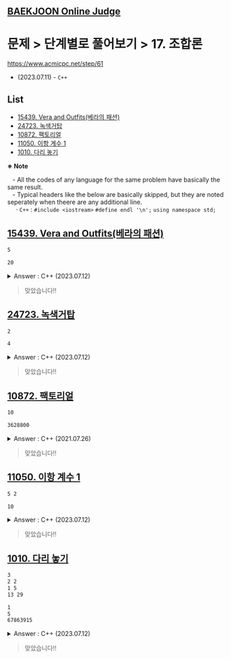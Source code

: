 ## [BAEKJOON Online Judge](/README.md#baekjoon-online-judge)

# 문제 > 단계별로 풀어보기 > 17. 조합론

https://www.acmicpc.net/step/61

- (2023.07.11) - `C++`



## **List**

- [15439. Vera and Outfits(베라의 패션)](#15439-vera-and-outfits베라의-패션)
- [24723. 녹색거탑](#24723-녹색거탑)
- [10872. 팩토리얼](#10872-팩토리얼)
- [11050. 이항 계수 1](#11050-이항-계수-1)
- [1010. 다리 놓기](#1010-다리-놓기)


**※ Note**  

&nbsp;&nbsp; - All the codes of any language for the same problem have basically the same result.  
&nbsp;&nbsp; - Typical headers like the below are basically skipped, but they are noted seperately when theere are any additional line.  
&nbsp;&nbsp;&nbsp;&nbsp; · `C++` : `#include <iostream>` `#define endl '\n';` `using namespace std;`  



## [15439. Vera and Outfits(베라의 패션)](#list)

```txt
5
```
```txt
20
```

<details>
  <summary>Answer : C++ (2023.07.12)</summary>

```cpp
int main()
{
    // Input
    int n;
    cin >> n;

    // Output
    int ans = n * n - n;                                    // do not need to use combination
    cout << ans << endl;

    return 0;
}
```
</details>

> 맞았습니다!!


## [24723. 녹색거탑](#list)

```txt
2
```
```txt
4
```

<details>
  <summary>Answer : C++ (2023.07.12)</summary>

```cpp
int main()
{
    // Input
    int n;
    cin >> n;

    // Operate
    int ans = 1;
    while (n--) ans *= 2;

    // Output
    cout << ans << endl;

    return 0;
}
```
</details>

> 맞았습니다!!


## [10872. 팩토리얼](#list)

```txt
10
```
```txt
3628800
```

<details>
  <summary>Answer : C++ (2021.07.26)</summary>

```cpp
int factorial(int n)
{
    if (n <= 1) return 1;

    return n * factorial(n - 1);
}
```
```cpp
int main()
{
    int N;
    cin >> N;

    cout << factorial(N) << endl;

    return 0;
}
```
</details>

> 맞았습니다!!


## [11050. 이항 계수 1](#list)

```txt
5 2
```
```txt
10
```

<details>
  <summary>Answer : C++ (2023.07.12)</summary>

```cpp
int main()
{
    // Input
    int n, k;
    cin >> n >> k;

    // Operate
    int ans = 1;
    int k2 = k;
    for (int i = 0; i < k; i++) ans *= n--;
    for (int i = 0; i < k2; i++) ans /= k--;

    // Output
    cout << ans << endl;

    return 0;
}
```
</details>

> 맞았습니다!!


## [1010. 다리 놓기](#list)

```txt
3
2 2
1 5
13 29
```
```txt
1
5
67863915
```

<details>
  <summary>Answer : C++ (2023.07.12)</summary>

```cpp
int main()
{
    int t;
    cin >> t;

    for (int i = 0; i < t; i++)
    {
        // Input
        int n, m;
        cin >> n >> m;

        // Operate : mCn
        long long ans = 1;
        for (int j = 1; j <= n; j++)                        // j must start from 1, not 0
        {
            ans *= m--;
            ans /= j;
        }

        // Output
        cout << ans << endl;
    }

    return 0;
}
```
</details>

> 맞았습니다!!
